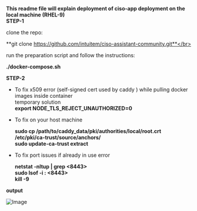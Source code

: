 **This readme file will explain deployment of ciso-app deployment on the local machine (RHEL-9)**
</br>
**STEP-1** </br>

clone the repo: </br>

**git clone https://github.com/intuitem/ciso-assistant-community.git**</br>

run the preparation script and follow the instructions:</br>

**./docker-compose.sh**</br>


**STEP-2**</br>

- To fix x509 error (self-signed cert used by caddy ) while pulling docker images inside container </br>
  temporary solution</br>
  **export NODE_TLS_REJECT_UNAUTHORIZED=0**  </br>

- To fix on your host machine</br>
 
  **sudo cp /path/to/caddy_data/pki/authorities/local/root.crt  /etc/pki/ca-trust/source/anchors/**</br>
  **sudo update-ca-trust extract** </br>

- To fix port issues if already in use error </br>
  
  **netstat -nltup | grep <8443></br>**
  **sudo lsof -i : <8443></br>**
  **kill -9 <PID></br>**
  
**output</br>**

![Image](https://github.com/user-attachments/assets/b39ea0dc-b423-4610-8e1c-f357bdf710ad)
  
